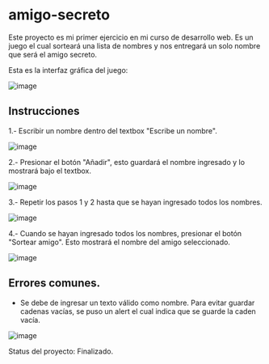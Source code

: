 # amigo-secreto

Este proyecto es mi primer ejercicio en mi curso de desarrollo web. Es un juego
el cual sorteará una lista de nombres y nos entregará un solo nombre que será el
amigo secreto.

Esta es la interfaz gráfica del juego:

![image](https://github.com/user-attachments/assets/5b249c02-99c3-4b3f-840b-f5043fe06aee)

## Instrucciones
1.- Escribir un nombre dentro del textbox "Escribe un nombre".

![image](https://github.com/user-attachments/assets/984e670a-7b7d-4f73-aa51-a01dc4f0be48)

2.- Presionar el botón "Añadir", esto guardará el nombre ingresado y lo mostrará bajo el textbox.

![image](https://github.com/user-attachments/assets/73cb1979-8712-4e93-b1f6-7ec22b511d1f)

3.- Repetir los pasos 1 y 2 hasta que se hayan ingresado todos los nombres. 

![image](https://github.com/user-attachments/assets/e1d2f942-acad-4cc8-b4d4-c3422c39498c)

4.- Cuando se hayan ingresado todos los nombres, presionar el botón "Sortear amigo". Esto mostrará el nombre del amigo seleccionado.

![image](https://github.com/user-attachments/assets/2e6a22e1-d17b-49b6-bac8-d7a522fc9e8f)

## Errores comunes.
- Se debe de ingresar un texto válido como nombre. Para evitar guardar cadenas vacías, se puso un alert el cual indica que se guarde la caden vacía.
  
![image](https://github.com/user-attachments/assets/a6ae8c99-97be-4eb8-a451-cf4f67030655)






Status del proyecto: Finalizado. 
